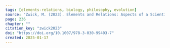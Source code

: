 ```yaml
---
tags: [elements-relations, biology, philosophy, evolution]
source: "Zwick, M. (2023). Elements and Relations: Aspects of a Scientific Metaphysics (Vol. 35). Springer International Publishing."
page: 236
chapter: ""
citation_key: "zwick2023"
doi: "https://doi.org/10.1007/978-3-030-99403-7"
created: 2025-01-17
---
```


